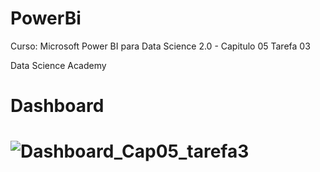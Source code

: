 <h1>PowerBi</h1>

<p>Curso: Microsoft Power BI para Data Science 2.0 - Capitulo 05 Tarefa 03

<p>Data Science Academy

<h1>Dashboard<h1>
  
<p>

![Dashboard_Cap05_tarefa3](https://user-images.githubusercontent.com/45541129/143799673-123269fb-6ee1-4e07-9b63-b3e9727d5d43.JPG)
